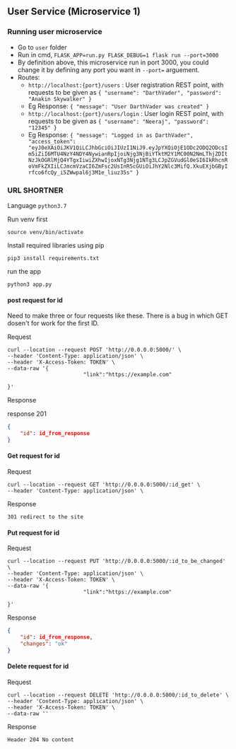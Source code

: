 ## User Service (Microservice 1)
### Running user microservice
- Go to `user` folder
- Run in cmd, `FLASK_APP=run.py FLASK_DEBUG=1 flask run --port=3000`
- By definition above, this microservice run in port 3000, you could change it by defining any port you want in `--port=` arguement.
- Routes:
    - `http://localhost:{port}/users` : User registration REST point, with requests to be given as `{
	"username": "DarthVader",
	"password": "Anakin Skywalker"
}`
    - Eg Response: `{
    "message": "User DarthVader was created"
}`
    - `http://localhost:{port}/users/login` : User login REST point, with requests to be given as `{
	"username": "Neeraj",
	"password": "12345"
}`
    - Eg Response: `{
    "message": "Logged in as DarthVader",
    "access_token": "eyJ0eXAiOiJKV1QiLCJhbGciOiJIUzI1NiJ9.eyJpYXQiOjE1ODc2ODQ2ODcsIm5iZiI6MTU4NzY4NDY4NywianRpIjoiNjg3NjBiYTktM2Y1MC00N2NmLThjZDItNzJkOGRlMjQ4YTgxIiwiZXhwIjoxNTg3Njg1NTg3LCJpZGVudGl0eSI6IkRhcnRoVmFkZXIiLCJmcmVzaCI6ZmFsc2UsInR5cGUiOiJhY2Nlc3MifQ.XkuEXjbGByIrfco6fcQy_i5ZWwpal6j3M1e_liuz35s"
}`


### URL SHORTNER

Language `python3.7 `

Run venv first

`source venv/bin/activate`

Install required libraries using pip

`pip3 install requirements.txt`

run the app

`python3 app.py`

#### post request for id

Need to make three or four requests like these. There is a bug in which GET dosen't for work for the first ID.

Request
````
curl --location --request POST 'http://0.0.0.0:5000/' \
--header 'Content-Type: application/json' \
--header 'X-Access-Token: TOKEN' \
--data-raw '{
                        "link":"https://example.com"
	
}'
````

Response

response 201

````json
{
    "id": id_from_response
}
````

#### Get request for id

Request

````
curl --location --request GET 'http://0.0.0.0:5000/:id_get' \
--header 'Content-Type: application/json' \
````

Response

`301 redirect to the site`

#### Put request for id
Request

````
curl --location --request PUT 'http://0.0.0.0:5000/:id_to_be_changed' \
--header 'Content-Type: application/json' \
--header 'X-Access-Token: TOKEN' \
--data-raw '{
                        "link":"https://example.com"
	
}'
````
Response

````json
{
    "id": id_from_response,
    "changes": "ok"
}
````

#### Delete request for id

Request

````
curl --location --request DELETE 'http://0.0.0.0:5000/:id_to_delete' \
--header 'Content-Type: application/json' \
--header 'X-Access-Token: TOKEN' \
--data-raw ''
````

Response

`Header 204 No content`